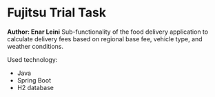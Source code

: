 **<h1>Fujitsu Trial Task</h1>**
**Author: Enar Leini**
Sub-functionality of the food delivery application to calculate delivery fees based on regional base fee, vehicle type, and weather conditions.

Used technology:
- Java
- Spring Boot
- H2 database

